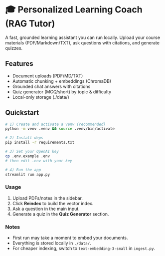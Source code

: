 # 🎓 Personalized Learning Coach (RAG Tutor)

A fast, grounded learning assistant you can run locally. Upload your course materials
(PDF/Markdown/TXT), ask questions with citations, and generate quizzes.

## Features
- Document uploads (PDF/MD/TXT)
- Automatic chunking + embeddings (ChromaDB)
- Grounded chat answers with citations
- Quiz generator (MCQ/short) by topic & difficulty
- Local-only storage (./data/)

## Quickstart
```bash
# 1) Create and activate a venv (recommended)
python -m venv .venv && source .venv/bin/activate

# 2) Install deps
pip install -r requirements.txt

# 3) Set your OpenAI key
cp .env.example .env
# then edit .env with your key

# 4) Run the app
streamlit run app.py
```

### Usage
1. Upload PDFs/notes in the sidebar.
2. Click **Reindex** to build the vector index.
3. Ask a question in the main input.
4. Generate a quiz in the **Quiz Generator** section.

### Notes
- First run may take a moment to embed your documents.
- Everything is stored locally in `./data/`.
- For cheaper indexing, switch to `text-embedding-3-small` in `ingest.py`.
